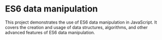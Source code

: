 # ES6 data manipulation

This project demonstrates the use of ES6 data manipulation in JavaScript. It covers the creation and usage of data structures, algorithms, and other advanced features of ES6 data manipulation.